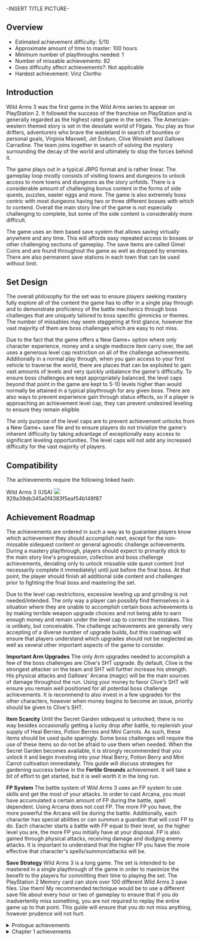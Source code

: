-INSERT TITLE PICTURE-
## **Overview**

- Estimated achievement difficulty: 5/10 
- Approximate amount of time to master: 100 hours
- Minimum number of playthroughs needed: 1
- Number of missable achievements: 82
- Does difficulty affect achievements?: Not applicable
- Hardest achievement: Vinz Clortho


## **Introduction**

Wild Arms 3 was the first game in the Wild Arms series to appear on PlayStation 2.  It followed the success of the franchise on PlayStation and is generally regarded as the highest rated game in the series.  The American-western themed story is set in the desolate world of Filgaia.  You play as four drifters, adventurers who brave the wasteland in search of bounties or personal goals, Virginia Maxwell, Jet Enduro, Clive Winslett and Gallows Carradine.  The team joins together in search of solving the mystery surrounding the decay of the world and ultimately to stop the forces behind it.

The game plays out in a typical JRPG format and is rather linear.  The gameplay loop mostly consists of visiting towns and dungeons to unlock access to more towns and dungeons as the story unfolds.  There is a considerable amount of challenging bonus content in the forms of side quests, puzzles, easter eggs and more.  The game is also extremely boss centric with most dungeons having two or three different bosses with which to contend.  Overall the main story line of the game is not especially challenging to complete, but some of the side content is considerably more difficult.

The game uses an item based save system that allows saving virtually anywhere and any time.  This will affords easy repeated access to bosses or other challenging sections of gameplay.  The save items are called Gimel Coins and are found throughout the game as well as dropped by enemies.  There are also permanent save stations in each town that can be used without limit.


## **Set Design**

The overall philosophy for the set was to ensure players seeking mastery fully explore all of the content the game has to offer in a single play through and to demonstrate proficiency of the battle mechanics through boss challenges that are uniquely tailored to boss specific gimmicks or themes.  The number of missables may seem staggering at first glance, however the vast majority of them are boss challenges which are easy to not miss.

Due to the fact that the game offers a New Game+ option where only character experience, money and a single mediocre item carry over, the set uses a generous level cap restriction on all of the challenge achievements.  Additionally in a normal play through, when you gain access to your first vehicle to traverse the world, there are places that can be exploited to gain vast amounts of levels and very quickly unbalance the game's difficulty.  To ensure boss challenges are kept appropriately balanced, the level caps beyond that point in the game are kept to 5-10 levels higher than would normally be attained in a typical playthrough for any given boss.  There are also ways to prevent experience gain through status effects, so if a player is approaching an achievement level cap, they can prevent undesired leveling to ensure they remain eligible.

The only purpose of the level caps are to prevent achievement unlocks from a New Game+ save file and to ensure players do not trivialize the game's inherent difficulty by taking advantage of exceptionally easy access to significant leveling opportunities.  The level caps will not add any increased difficulty for the vast majority of players.


## **Compatibility**

The achievements require the following linked hash:

Wild Arms 3 (USA) ![](https://retroachievements.org/Images/labels/redump.png)<br>
929a39db345a0f4383f5eaf54b148f87


## **Achievement Roadmap**

The achievements are ordered in such a way as to guarantee players know which achievement they should accomplish next, except for the non-missable sidequest content or general agnostic challenge achievements.  During a mastery playthrough, players should expect to primarily stick to the main story line's progression, collection and boss challenge achievements, deviating only to unlock missable side quest content (not necessarily complete it immediately) until just before the final boss.  At that point, the player should finish all additional side content and challenges prior to fighting the final boss and mastering the set.

Due to the level cap restrictions, excessive leveling up and grinding is not needed/intended.  The only way a player can possibly find themselves in a situation where they are unable to accomplish certain boss achievements is by making terrible weapon upgrade choices and not being able to earn enough money and remain under the level cap to correct the mistakes.  This is unlikely, but conceivable.  The challenge achievements are generally very accepting of a diverse number of upgrade builds, but this roadmap will ensure that players understand which upgrades should not be neglected as well as several other important aspects of the game to consider.

**Important Arm Upgrades**
The only Arm upgrades needed to accomplish a few of the boss challenges are Clive's SHT upgrade.  By default, Clive is the strongest attacker on the team and SHT will further increase his strength.  His physical attacks and Gallows' Arcana (magic) will be the main sources of damage throughout the run.  Using your money to favor Clive's SHT will ensure you remain well positioned for all potential boss challenge achievements.  It is recommend to also invest in a few upgrades for the other characters, however when money begins to become an issue, priority should be given to Clive's SHT.

**Item Scarcity**
Until the Secret Garden sidequest is unlocked, there is no way besides occasionally getting a lucky drop after battle, to replenish your supply of Heal Berries, Potion Berries and Mini Carrots.  As such, these items should be used quite sparingly.  Some boss challenges will require the use of these items so do not be afraid to use them when needed.  When the Secret Garden becomes available, it is strongly recommended that you unlock it and begin investing into your Heal Berry, Potion Berry and Mini Carrot cultivation immediately.  This guide will discuss strategies for gardening success below in the **Fertile Grounds** achievement.  It will take a bit of effort to get started, but it is well worth it in the long run.

**FP System**
The battle system of Wild Arms 3 uses an FP system to use skills and get the most of your attacks.  In order to cast Arcana, you must have accumulated a certain amount of FP during the battle, spell dependent.  Using Arcana does not cost FP.  The more FP you have, the more powerful the Arcana will be during the battle.  Additionally, each character has special abilities or can summon a guardian that will cost FP to do.  Each character starts a battle with FP equal to their level, so the higher level you are, the more FP you initially have at your disposal.  FP is also gained through physical attacks, receiving damage and dodging enemy attacks.  It is important to understand that the higher FP you have the more effective that character's spells/summon/attacks will be.

**Save Strategy**
Wild Arms 3 is a long game.  The set is intended to be mastered in a single playthrough of the game in order to maximize the benefit to the players for committing their time to playing the set.  The PlayStation 2 Memory card can store over 100 different Wild Arms 3 save files.  Use them!  My recommended technique would be to use a different save file about every hour or two of gameplay to ensure that if you do inadvertently miss something, you are not required to replay the entire game up to that point.  This guide will ensure that you do not miss anything, however prudence will not hurt.

<details>
<summary>Prologue achievements</summary>

## **Missable achievements**<br>
Virginia's intro:
- none

Jet's intro:
- none

Clive's intro:
- A Pain in the Borgnine [m]
- Toxic Avenger [m]

Gallows' prologue:
- It Pays to be Honest [m]
- Didn't Divide and Conquer [m]

***

--INSERT ICON-- **Burn, Baby, Burn!** (XXX points)

_Description_

This tool is required to complete Virginia's intro and cannot be missed.

***

--INSERT ICON-- **Duplicity** (XXX points)

_Description_

Opening a duplicator door is required to complete Virginia's intro and cannot be missed.

***

--INSERT ICON-- **The Innocent** (XXX points)

_Description_

This will award on completion of Virginia's intro and cannot be missed.

***

--INSERT ICON-- **The Guarded** (XXX points)

_Description_

This will award on completion of Jet's intro and cannot be missed.

***

--INSERT ICON-- **It Pays to be Honest [m]** (XXX points)

_Description_

Speak to Ellen near the cave entrance in Baskar Colony.  She will ask Gallows three questions and depending on how he answers, she will give him different gifts.  In order to unlock this achievement and obtain the best gift of 5 Heal Berries and 3 Gimel Coins, give the following responses to her questions:

1. "How'd you guess?"
2. "Yeah. You wanna help me out?"
3. "I wanna run away and be free."

***

--INSERT ICON-- **Stay Frosty** (XXX points)

_Description_

This tool is required to complete Gallows' intro and cannot be missed.

***

--INSERT ICON-- **Didn't Divide and Conquer [m]** (XXX points)

_Description_

The boss in Gallows' intro is the Kesaran Pasaran, four sphere shaped enemies near the end of the Fallen Sanctuary dungeon.  The boss gimmick is that if two or three of the enemies are defeated, the remaining one will resurrect the them.  This is to teach you to use the Extension ability which will multitarget Gallows' Arcana.  The goal of this achievement is to defeat the Kesaran Pasaran without them resurrecting at any point.  In order to do this, attack each of the enemies several times, but be careful to not kill more than one of them.  When Gallows runs out of bullets, it is safer to attack with his physical attack to build up FP as it is less likely to deal significant damage.  Once Gallows has more than 75 Arcana, use the Extension-Refrigerate skill to dispatch the Kesaran Parasan and earn the achievement.

--INSERT DEMO VIDEO--

***

--INSERT ICON-- **The Free Spirit** (XXX points)

_Description_

This will award on completion of Gallows' intro and cannot be missed.

***

--INSERT ICON-- **A Pain in the Borgnine [m]** (XXX points)

_Description_

Near the entrance to the Den of Miasma, a man named Borgnine will give Clive a Heal Berry if you talk to him.  After three heal berries he will stop giving Clive items and repeat the same text if spoken to again.  If you continue to speak to Borgnine a total of ten times however, he will change his text and give Clive a Gimel Coin.  Receiving the Gime Coin will unlock this achievement.

***

--INSERT ICON-- **Despoil the Den** (XXX points)

_Description_

Open the five treasure chests within the Den of Miasma.  Several chests are out the open and easy to find.  Shortly after finding the chest with the Gimel Coin, enter the next doorway and look for a crack on the western wall across from where you enter.  Bomb this wall to reveal a secret room with the last two treasure chests as well as an optional boss fight that can be accessed much later in the game.

***

--INSERT ICON-- **Toxic Avenger [m]** (XXX points)

_Description_

The finale of Clive's intro is a second boss battle against the Goldrake he first encountered in the Den of Miasma.  The Goldrake will poison Clive shortly after the fight begins and Clive will lose 20% of his max health every turn.  In order to defeat the Goldrake, Clive will have to hit it with two Lock On shots requiring a total of 50 FP.  Clive will not survive long enough to kill the Goldrake without using a Heal Berry or two as long as he remains poisoned.  Heal as necessary and defeat the Goldrake while still poisoned to earn this achievement.

--INSERT DEMO VIDEO--

***

--INSERT ICON-- **The Sharpshooter** (XXX points)

_Description_

This will award upon completion of Clive's intro and cannot be missed.
</details>
<details>
<summary>Chapter 1 achievements</summary>

## **Missable achievements**<br>
- Train Surfer [m]
- Granny Knows Best [m]
- The Old Fashionged Way [m]
- Somebody's Watching Me [m]
- Sacked the Serpent [m]
- Disco Inferno [m]
- Indirect Assault [m]
- The Tortoise and the Hares [m]
- The High Road [m]

***

--INSERT ICON-- **Train Surfer [m]** (XXX points)

_Description_

There are several aspects of this battle that need to be considered in order to unlock the achievement:

1. Do not allow any party members to fall: Virginia is the most vulnerable, so having her defend reguarly is very important.  Avoid attacking with her because if she does attack, the next time she defends, she will reload her ARM and invalidate the achievement.  She should only be used for defending herself and using an emergency Heal Berry because she will act first each turn.

2. Make sure Janus is note defeated before Dario or Romero.  As soon as Janus's HP reaches 0, the fight ends.  The goal should be to focus Clive's, Jet's and Gallows' attacks on either Dario or Romero first.  Immediately switch fire to the other as soon as the first is defeated and lastly defeat Janus.  Clive and Jet should never stop attacking and Gallows' should provide healing when necessary.  Clive and Jet will surely run out of bullets fairly early in the fight, but still do reasonable damage with physical attacks.  Continue to chip away at the enemies with physical attacks until they are defeated.

3. Do not defend after shooting an ARM because that will reload the bullets and invalidate the achievement.  Because the risk to Virginia is too high, she should never fire her ARM during this fight to preserve her defend option.

--INSERT DEMO VIDEO--

***

--INSERT ICON-- **Halle's Task** (XXX points)

_Description_

This achievement will unlock during the cutscene with Halle shortly after the party arrives in the Baskar Colony.  It cannot be missed.

***
